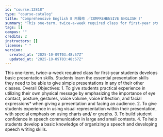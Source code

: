 ```yaml
---
id: "course:12818"
type: "course-catalog"
title: "Comprehensive English Ⅱ 再履修 ／COMPREHENSIVE ENGLISH Ⅱ"
summary: "This one-term, twice-a-week required class for first-year students develops basic presentation skills. Students learn th…"
tags: []
campus: ""
credits: 2
instructors: []
license: " "
version:
  created_at: "2025-10-09T03:48:57Z"
  updated_at: "2025-10-09T03:48:57Z"
---
```


This one-term, twice-a-week required class for first-year students develops basic presentation skills. Students learn the essential presentation skills they need to be able to give simple presentations in any of their other classes. Overall Objectives: 1. To give students practical experience in utilizing their own physical message by emphasizing the importance of eye contact, posture, gestures, voice volume, voice inflection, and facial expressions\* when giving a presentation and facing an audience. 2. To give students experience in using visual representation within their presentation, with special emphasis on using charts and/ or graphs. 3. To build student confidence in speech communication in large and small contexts. 4. To help students develop a basic knowledge of organizing a speech and developing speech writing skills.
